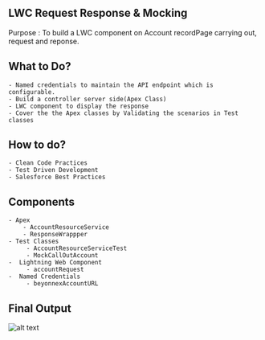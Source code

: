 ## LWC Request Response & Mocking
   Purpose : To build a LWC component on Account recordPage carrying out, request and reponse.

## What to Do?
    - Named credentials to maintain the API endpoint which is configurable.
    - Build a controller server side(Apex Class)
    - LWC component to display the response
    - Cover the the Apex classes by Validating the scenarios in Test classes

## How to do?
    - Clean Code Practices
    - Test Driven Development
    - Salesforce Best Practices

## Components
    - Apex
        - AccountResourceService
        - ResponseWrappper
    - Test Classes
         - AccountResourceServiceTest
         - MockCallOutAccount
    -  Lightning Web Component
         - accountRequest
    -  Named Credentials
         - beyonnexAccountURL 

## Final Output
     
![alt text](https://github.com/nishant-wavhal/Beyonexx/blob/master/BeyonnexTask-1.png)
